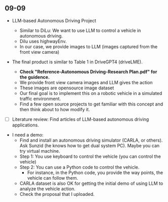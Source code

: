 ## 09-09
* LLM-based Autonomous Driving Project
    * Similar to DiLu: We want to use LLM to control a vehicle in autonomous driving. 
    * Dilu uses highwayEnv. 
    * In our case, we provide images to LLM (images captured from the front view camera)

* The final product is similar to Table 1 in DriveGPT4 (driveLME).
    * **Check "Reference-Autonomous Driving-Research Plan.pdf" for the guidence.**
    * We provide front view camera images and LLM gives the action
    * These images are opensource image dataset
    * Our final goal is to implement this on a robotic vehicle in a simulated traffic environment. 
    * Find a few open source projects to get familiar with this concept and then think about to how modify it. 

* [ ] Literature review: Find articles of LLM-based autonomous driving applications. 


* I need a demo:
    * Find and install an autonomous driving simulator (CARLA, or others). Ask Sunzid (he knows how to get dual system PC). Maybe you can try virtual machine.
    * Step 1: You use keyboard to control the vehicle (you can control the vehicle) 
    * Step 2: You can use a Python code to control the vehicle. 
        * For instance, in the Python code, you provide the way points, the vehicle can follow them. 
    * CARLA dataset is also OK for getting the initial demo of using LLM to analyze the vehicle action. 
    * Check the proposal that I uploaded.